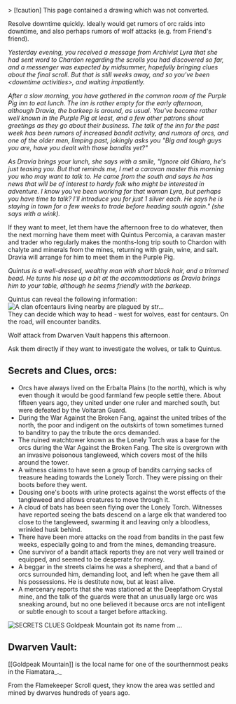 \> [!caution] This page contained a drawing which was not converted.   

Resolve downtime quickly. Ideally would get rumors of orc raids into downtime, and also perhaps rumors of wolf attacks (e.g. from Friend's friend).
 
_Yesterday evening, you received a message from Archivist Lyra that she had sent word to Chardon regarding the scrolls you had discovered so far, and a messenger was expected by midsummer, hopefully bringing clues about the final scroll. But that is still weeks away, and so you've been \<downtime activities\>, and waiting impatiently._
 
_After a slow morning, you have gathered in the common room of the Purple Pig inn to eat lunch. The inn is rather empty for the early afternoon, although Dravia, the barkeep is around, as usual. You've become rather well known in the Purple Pig at least, and a few other patrons shout greetings as they go about their business. The talk of the inn for the past week has been rumors of increased bandit activity, and rumors of orcs, and one of the older men, limping past, jokingly asks you "Big and tough guys you are, have you dealt with those bandits yet?"_
 
_As Dravia brings your lunch, she says with a smile, "Ignore old Ghiaro, he's just teasing you. But that reminds me, I met a caravan master this morning you who may want to talk to. He came from the south and says he has news that will be of interest to hardy folk who might be interested in adventure. I know you've been working for that woman Lyra, but perhaps you have time to talk? I'll introduce you for just 1 silver each. He says he is staying in town for a few weeks to trade before heading south again." (she says with a wink)._
 
If they want to meet, let them have the afternoon free to do whatever, then the next morning have them meet with Quintus Percomia, a caravan master and trader who regularly makes the months-long trip south to Chardon with chalyte and minerals from the mines, returning with grain, wine, and salt. Dravia will arrange for him to meet them in the Purple Pig.
 
_Quintus is a well-dressed, wealthy man with short black hair, and a trimmed bead. He turns his nose up a bit at the accommodations as Dravia brings him to your table, although he seems friendly with the barkeep._
 
Quintus can reveal the following information:
 ![A clan ofcentaurs living nearby are plagued by str...](Exported%20image%2020251029112826-0.png)   
They can decide which way to head - west for wolves, east for centaurs. On the road, will encounter bandits.

Wolf attack from Dwarven Vault happens this afternoon.
 
Ask them directly if they want to investigate the wolves, or talk to Quintus.

## Secrets and Clues, orcs:

- Orcs have always lived on the Erbalta Plains (to the north), which is why even though it would be good farmland few people settle there. About fifteen years ago, they united under one ruler and marched south, but were defeated by the Voltaran Guard.
- During the War Against the Broken Fang, against the united tribes of the north, the poor and indigent on the outskirts of town sometimes turned to banditry to pay the tribute the orcs demanded.
- The ruined watchtower known as the Lonely Torch was a base for the orcs during the War Against the Broken Fang. The site is overgrown with an invasive poisonous tangleweed, which covers most of the hills around the tower.
- A witness claims to have seen a group of bandits carrying sacks of treasure heading towards the Lonely Torch. They were pissing on their boots before they went.
- Dousing one's boots with urine protects against the worst effects of the tangleweed and allows creatures to move through it.
- A cloud of bats has been seen flying over the Lonely Torch. Witnesses have reported seeing the bats descend on a large elk that wandered too close to the tangleweed, swarming it and leaving only a bloodless, wrinkled husk behind.
- There have been more attacks on the road from bandits in the past few weeks, especially going to and from the mines, demanding treasure.
- One survivor of a bandit attack reports they are not very well trained or equipped, and seemed to be desperate for money.
- A beggar in the streets claims he was a shepherd, and that a band of orcs surrounded him, demanding loot, and left when he gave them all his possessions. He is destitute now, but at least alive.
- A mercenary reports that she was stationed at the Deepfathom Crystal mine, and the talk of the guards were that an unusually large orc was sneaking around, but no one believed it because orcs are not intelligent or subtle enough to scout a target before attacking.

![SECRETS CLUES Goldpeak Mountain got its name from ...](Exported%20image%2020251029112830-1.png)

## Dwarven Vault:

[[Goldpeak Mountain]] is the local name for one of the sourthernmost peaks in the Fiamatara_._
 
From the Flamekeeper Scroll quest, they know the area was settled and mined by dwarves hundreds of years ago.